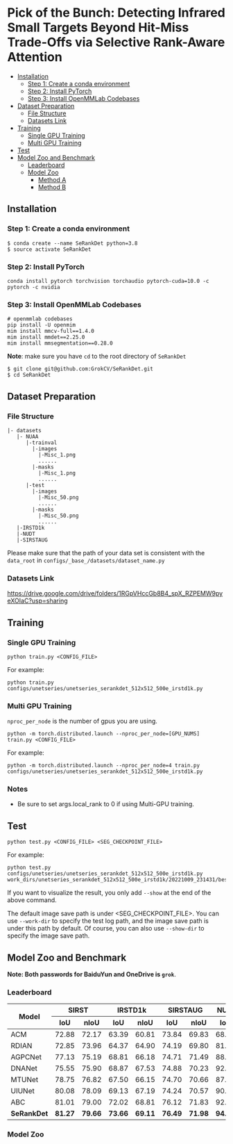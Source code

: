 # Pick of the Bunch: Detecting Infrared Small Targets Beyond Hit-Miss Trade-Offs via Selective Rank-Aware Attention

- [Installation](#installation)
  - [Step 1: Create a conda environment](#step-1-create-a-conda-environment)
  - [Step 2: Install PyTorch](#step-2-install-pytorch)
  - [Step 3: Install OpenMMLab Codebases](#step-3-install-openmmlab-2x-codebases)
- [Dataset Preparation](#dataset-preparation)
  - [File Structure](#file-structure)
  - [Datasets Link](#datasets-link)
- [Training](#training)
  - [Single GPU Training](#single-gpu-training)
  - [Multi GPU Training](#multi-gpu-training)
- [Test](#test)
- [Model Zoo and Benchmark](#model-zoo-and-benchmark)
  - [Leaderboard](#leaderboard)
  - [Model Zoo](#model-zoo)
    - [Method A](#method-a)
    - [Method B](#method-b)


## Installation

### Step 1: Create a conda environment

```shell
$ conda create --name SeRankDet python=3.8
$ source activate SeRankDet
```

### Step 2: Install PyTorch

```shell
conda install pytorch torchvision torchaudio pytorch-cuda=10.0 -c pytorch -c nvidia
```

### Step 3: Install OpenMMLab Codebases

```shell
# openmmlab codebases
pip install -U openmim
mim install mmcv-full==1.4.0
mim install mmdet==2.25.0
mim install mmsegmentation==0.28.0
```

**Note**: make sure you have `cd` to the root directory of `SeRankDet`

```shell
$ git clone git@github.com:GrokCV/SeRankDet.git
$ cd SeRankDet
```

## Dataset Preparation
### File Structure
```angular2html
|- datasets
   |- NUAA
      |-trainval
        |-images
          |-Misc_1.png
          ......
        |-masks
          |-Misc_1.png
          ......
      |-test
        |-images
          |-Misc_50.png
          ......
        |-masks
          |-Misc_50.png
          ......
   |-IRSTD1k
   |-NUDT
   |-SIRSTAUG

```
Please make sure that the path of your data set is consistent with the `data_root` in `configs/_base_/datasets/dataset_name.py`
### Datasets Link
https://drive.google.com/drive/folders/1RGpVHccGb8B4_spX_RZPEMW9pyeXOIaC?usp=sharing

## Training
### Single GPU Training

```
python train.py <CONFIG_FILE>
```

For example:

```
python train.py configs/unetseries/unetseries_serankdet_512x512_500e_irstd1k.py
```

### Multi GPU Training

```nproc_per_node``` is the number of gpus you are using.

```
python -m torch.distributed.launch --nproc_per_node=[GPU_NUMS] train.py <CONFIG_FILE>
```

For example:

```
python -m torch.distributed.launch --nproc_per_node=4 train.py configs/unetseries/unetseries_serankdet_512x512_500e_irstd1k.py
```

### Notes
* Be sure to set args.local_rank to 0 if using Multi-GPU training.

## Test

```
python test.py <CONFIG_FILE> <SEG_CHECKPOINT_FILE>
```

For example:

```
python test.py configs/unetseries/unetseries_serankdet_512x512_500e_irstd1k.py work_dirs/unetseries_serankdet_512x512_500e_irstd1k/20221009_231431/best_mIoU.pth.tar
```

If you want to visualize the result, you only add ```--show``` at the end of the above command.

The default image save path is under <SEG_CHECKPOINT_FILE>. You can use `--work-dir` to specify the test log path, and the image save path is under this path by default. Of course, you can also use `--show-dir` to specify the image save path.

## Model Zoo and Benchmark

**Note: Both passwords for BaiduYun and OneDrive is `grok`**.

### Leaderboard
<table>
<thead>
  <tr>
    <th rowspan="2">Model</th>
    <th colspan="2">SIRST</th>
    <th colspan="2">IRSTD1k</th>
    <th colspan="2">SIRSTAUG</th>
    <th colspan="2">NUDT-SIRST</th>
  </tr>
  <tr>
    <th>IoU</th>
    <th>nIoU</th>
    <th>IoU</th>
    <th>nIoU</th>
    <th>IoU</th>
    <th>nIoU</th>
    <th>IoU</th>
    <th>nIoU</th>
  </tr>
</thead>
<tbody>
  <tr>
    <td>ACM</td>
    <td>72.88</td>
    <td>72.17</td>
    <td>63.39</td>
    <td>60.81</td>
    <td>73.84</td>
    <td>69.83</td>
    <td>68.48</td>
    <td>69.26</td>
  </tr>
  <tr>
    <td>RDIAN</td>
    <td>72.85</td>
    <td>73.96</td>
    <td>64.37</td>
    <td>64.90</td>
    <td>74.19</td>
    <td>69.80</td>
    <td>81.06</td>
    <td>81.72</td>
  </tr>
  <tr>
    <td>AGPCNet</td>
    <td>77.13</td>
    <td>75.19</td>
    <td>68.81</td>
    <td>66.18</td>
    <td>74.71</td>
    <td>71.49</td>
    <td>88.71</td>
    <td>87.48</td>
  </tr>
  <tr>
    <td>DNANet</td>
    <td>75.55</td>
    <td>75.90</td>
    <td>68.87</td>
    <td>67.53</td>
    <td>74.88</td>
    <td>70.23</td>
    <td>92.67</td>
    <td>92.09</td>
  </tr>
  <tr>
    <td>MTUNet</td>
    <td>78.75</td>
    <td>76.82</td>
    <td>67.50</td>
    <td>66.15</td>
    <td>74.70</td>
    <td>70.66</td>
    <td>87.49</td>
    <td>87.70</td>
  </tr>
  <tr>
    <td>UIUNet</td>
    <td>80.08</td>
    <td>78.09</td>
    <td>69.13</td>
    <td>67.19</td>
    <td>74.24</td>
    <td>70.57</td>
    <td>90.77</td>
    <td>90.17</td>
  </tr>
  <tr>
    <td>ABC</td>
    <td>81.01</td>
    <td>79.00</td>
    <td>72.02</td>
    <td>68.81</td>
    <td>76.12</td>
    <td>71.83</td>
    <td>92.85</td>
    <td>92.45</td>
  </tr>
  <tr>
    <td><strong>SeRankDet</strong></td>
    <td><strong>81.27</strong></td>
    <td><strong>79.66</strong></td>
    <td><strong>73.66</strong></td>
    <td><strong>69.11</strong></td>
    <td><strong>76.49</strong></td>
    <td><strong>71.98</strong></td>
    <td><strong>94.28</strong></td>
    <td><strong>93.69</strong></td>
  </tr>
</tbody>
</table>

### Model Zoo

